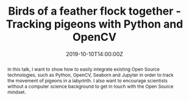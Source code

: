 ---
title: Birds of a feather flock together - Tracking pigeons with Python and OpenCV
event: PyCon DE & PyData Berlin
event_url: https://programm.javaland.eu/2020/#/scheduledEvent/590937
location: Berlin, Germany
summary: Tracking pigeons with cool OSS CV software.
abstract: "In this talk, I want to show how to easily integrate existing Open Source technologies, such as Python, OpenCV, Seaborn and Jupyter in order to track the movement of pigeons in a labyrinth. I also want to encourage scientists without a computer science background to get in touch with the Open Source mindset."

# Talk start and end times.
#   End time can optionally be hidden by prefixing the line with `#`.
date: "2019-10-10T14:00:00Z"
date_end: "2019-10-10T15:00:00Z"
all_day: false

# Schedule page publish date (NOT talk date).
publishDate: "2017-01-01T00:00:00Z"

authors: ["nesli"]
tags: ["nesli"]
category: ["nesli-talk"]

# Is this a featured talk? (true/false)
featured: false

links:
url_code: ""
url_pdf: ""
url_slides: ""
url_video: ""

# Projects (optional).
#   Associate this post with one or more of your projects.
#   Simply enter your project's folder or file name without extension.
#   E.g. `projects = ["internal-project"]` references `content/project/deep-learning/index.md`.
#   Otherwise, set `projects = []`.
projects : []

---